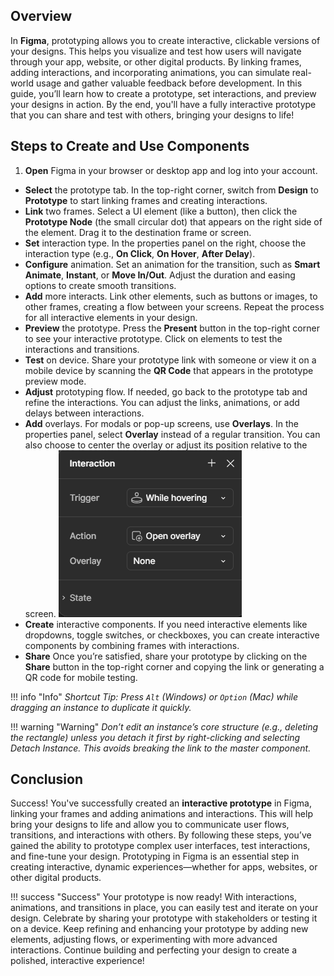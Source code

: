 
## Overview
In **Figma**, prototyping allows you to create interactive, clickable versions of your designs. This helps you visualize and test how users will navigate through your app, website, or other digital products. By linking frames, adding interactions, and incorporating animations, you can simulate real-world usage and gather valuable feedback before development. In this guide, you’ll learn how to create a prototype, set interactions, and preview your designs in action. By the end, you'll have a fully interactive prototype that you can share and test with others, bringing your designs to life!

## Steps to Create and Use Components

1. **Open** Figma in your browser or desktop app and log into your account.
* **Select** the prototype tab. In the top-right corner, switch from **Design** to **Prototype** to start linking frames and creating interactions.
* **Link** two frames. Select a UI element (like a button), then click the **Prototype Node** (the small circular dot) that appears on the right side of the element. Drag it to the destination frame or screen.
* **Set** interaction type. In the properties panel on the right, choose the interaction type (e.g., **On Click**, **On Hover**, **After Delay**).
* **Configure** animation. Set an animation for the transition, such as **Smart Animate**, **Instant**, or **Move In/Out**. Adjust the duration and easing options to create smooth transitions.
* **Add** more interacts. Link other elements, such as buttons or images, to other frames, creating a flow between your screens. Repeat the process for all interactive elements in your design.
* **Preview** the prototype. Press the **Present** button in the top-right corner to see your interactive prototype. Click on elements to test the interactions and transitions.
* **Test** on device. Share your prototype link with someone or view it on a mobile device by scanning the **QR Code** that appears in the prototype preview mode.
* **Adjust** prototyping flow. If needed, go back to the prototype tab and refine the interactions. You can adjust the links, animations, or add delays between interactions.
* **Add** overlays. For modals or pop-up screens, use **Overlays**. In the properties panel, select **Overlay** instead of a regular transition. You can also choose to center the overlay or adjust its position relative to the screen.
![image](assets/overlays2.png "Set radius")
* **Create** interactive components. If you need interactive elements like dropdowns, toggle switches, or checkboxes, you can create interactive components by combining frames with interactions.
* **Share** Once you’re satisfied, share your prototype by clicking on the **Share** button in the top-right corner and copying the link or generating a QR code for mobile testing.

!!! info "Info"
    *Shortcut Tip: Press `Alt` (Windows) or `Option` (Mac) while dragging an instance to duplicate it quickly.*

!!! warning "Warning"
    *Don’t edit an instance’s core structure (e.g., deleting the rectangle) unless you detach it first by right-clicking and selecting Detach Instance. This avoids breaking the link to the master component.*

## Conclusion

Success! You've successfully created an **interactive prototype** in Figma, linking your frames and adding animations and interactions. This will help bring your designs to life and allow you to communicate user flows, transitions, and interactions with others. By following these steps, you’ve gained the ability to prototype complex user interfaces, test interactions, and fine-tune your design. Prototyping in Figma is an essential step in creating interactive, dynamic experiences—whether for apps, websites, or other digital products.

!!! success "Success"
    Your prototype is now ready! With interactions, animations, and transitions in place, you can easily test and iterate on your design. Celebrate by sharing your prototype with stakeholders or testing it on a device. Keep refining and enhancing your prototype by adding new elements, adjusting flows, or experimenting with more advanced interactions. Continue building and perfecting your design to create a polished, interactive experience!
